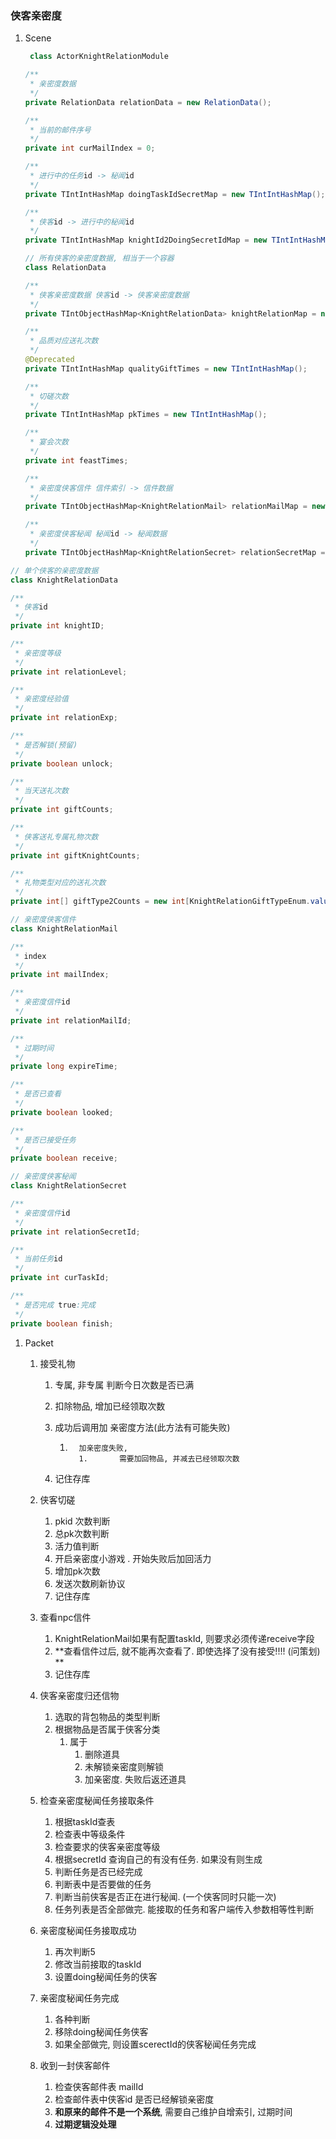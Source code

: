 ### 侠客亲密度

1. Scene

   ```java
    class ActorKnightRelationModule
   ```

   ```java
   /**
    * 亲密度数据
    */
   private RelationData relationData = new RelationData();
   
   /**
    * 当前的邮件序号
    */
   private int curMailIndex = 0;
   
   /**
    * 进行中的任务id -> 秘闻id
    */
   private TIntIntHashMap doingTaskIdSecretMap = new TIntIntHashMap();
   
   /**
    * 侠客id -> 进行中的秘闻id
    */
   private TIntIntHashMap knightId2DoingSecretIdMap = new TIntIntHashMap();
   ```

   

   

   ``` java
   // 所有侠客的亲密度数据, 相当于一个容器
   class RelationData 
   ```

   ```java
   /**
    * 侠客亲密度数据 侠客id -> 侠客亲密度数据
    */
   private TIntObjectHashMap<KnightRelationData> knightRelationMap = new TIntObjectHashMap<>();
   
   /**
    * 品质对应送礼次数
    */
   @Deprecated
   private TIntIntHashMap qualityGiftTimes = new TIntIntHashMap();
   
   /**
    * 切磋次数
    */
   private TIntIntHashMap pkTimes = new TIntIntHashMap();
   
   /**
    * 宴会次数
    */
   private int feastTimes;
   
   /**
    * 亲密度侠客信件 信件索引 -> 信件数据
    */
   private TIntObjectHashMap<KnightRelationMail> relationMailMap = new TIntObjectHashMap<>();
   
   /**
    * 亲密度侠客秘闻 秘闻id -> 秘闻数据
    */
   private TIntObjectHashMap<KnightRelationSecret> relationSecretMap = new TIntObjectHashMap<>();
   ```



```java
// 单个侠客的亲密度数据	
class KnightRelationData
```

```java
/**
 * 侠客id
 */
private int knightID;

/**
 * 亲密度等级
 */
private int relationLevel;

/**
 * 亲密度经验值
 */
private int relationExp;

/**
 * 是否解锁(预留)
 */
private boolean unlock;

/**
 * 当天送礼次数
 */
private int giftCounts;

/**
 * 侠客送礼专属礼物次数
 */
private int giftKnightCounts;

/**
 * 礼物类型对应的送礼次数
 */
private int[] giftType2Counts = new int[KnightRelationGiftTypeEnum.values().length + 1];
```



```java
// 亲密度侠客信件
class KnightRelationMail
```

```java
/**
 * index
 */
private int mailIndex;

/**
 * 亲密度信件id
 */
private int relationMailId;

/**
 * 过期时间
 */
private long expireTime;

/**
 * 是否已查看
 */
private boolean looked;

/**
 * 是否已接受任务
 */
private boolean receive;
```



```java
// 亲密度侠客秘闻
class KnightRelationSecret
```

```java
/**
 * 亲密度信件id
 */
private int relationSecretId;

/**
 * 当前任务id
 */
private int curTaskId;

/**
 * 是否完成 true:完成
 */
private boolean finish;
```



1. Packet

   1. 接受礼物

      1.  专属, 非专属  判断今日次数是否已满

      2.  扣除物品,  增加已经领取次数

      3.  成功后调用加 亲密度方法(此方法有可能失败)

          1.       加亲密度失败, 
                   1.       需要加回物品, 并减去已经领取次数
      4.  记住存库
   2. 侠客切磋

      1. pkid 次数判断
      2. 总pk次数判断
      3. 活力值判断
      4. 开启亲密度小游戏 .  开始失败后加回活力
      5. 增加pk次数
      6. 发送次数刷新协议
      7. 记住存库
   3. 查看npc信件

      1. KnightRelationMail如果有配置taskId, 则要求必须传递receive字段
      2. **查看信件过后, 就不能再次查看了. 即使选择了没有接受!!!! (问策划) **
      3. 记住存库
   4. 侠客亲密度归还信物
      1. 选取的背包物品的类型判断
      2. 根据物品是否属于侠客分类
         1. 属于
            1. 删除道具
            2. 未解锁亲密度则解锁
            3. 加亲密度.  失败后返还道具
   5. 检查亲密度秘闻任务接取条件
      1. 根据taskId查表
      2. 检查表中等级条件
      3. 检查要求的侠客亲密度等级
      4. 根据secretId 查询自己的有没有任务.  如果没有则生成
      5. 判断任务是否已经完成
      6. 判断表中是否要做的任务
      7. 判断当前侠客是否正在进行秘闻. (一个侠客同时只能一次)
      8. 任务列表是否全部做完.  能接取的任务和客户端传入参数相等性判断 
   6. 亲密度秘闻任务接取成功
      1. 再次判断5 
      2. 修改当前接取的taskId
      3. 设置doing秘闻任务的侠客
   7. 亲密度秘闻任务完成
      1.  各种判断
      2.  移除doing秘闻任务侠客
      3. 如果全部做完, 则设置scerectId的侠客秘闻任务完成
   8. 收到一封侠客邮件
      1. 检查侠客邮件表 mailId
      2. 检查邮件表中侠客id 是否已经解锁亲密度
      3. **和原来的邮件不是一个系统**,   需要自己维护自增索引, 过期时间
      4. **过期逻辑没处理**